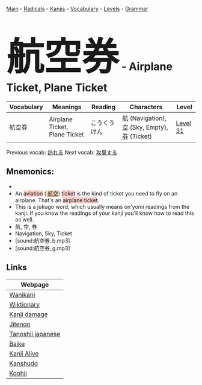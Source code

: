 <style> bigfont {font-size: 100px}</style>
[Main](../README.md) -
[Radicals](../radicals.md) -
[Kanjis](../kanjis.md) -
[Vocabulary](../vocabulary.md) -
[Levels](../levels.md) -
[Grammar](../grammar.md)
# <bigfont> 航空券</bigfont> - Airplane Ticket, Plane Ticket 

| Vocabulary | Meanings | Reading | Characters | Level |
| --- | --- | --- | --- | --- |
| 航空券 | Airplane Ticket, Plane Ticket | こうくうけん |  [航](../kanjis/航.md) (Navigation), [空](../kanjis/空.md) (Sky, Empty), [券](../kanjis/券.md) (Ticket) | [Level 31](../levels/wk_level31.md) |

Previous vocab: [訪れる](訪れる.md) Next vocab: [攻撃する](攻撃する.md) 

## Mnemonics:

* 
* An <span style="background-color:#ffcccb"> aviation</span> (<span style="background-color:#fed8b1"> [航空](https://jisho.org/search/航空)</span>) <span style="background-color:#ffcccb"> ticket</span> is the kind of ticket you need to fly on an airplane. That's an <span style="background-color:#ffcccb"> airplane ticket</span>.
* This is a jukugo word, which usually means on'yomi readings from the kanji. If you know the readings of your kanji you'll know how to read this as well.
* 航, 空, 券
* Navigation, Sky, Ticket
* [sound:航空券_b.mp3]
* [sound:航空券_g.mp3]


## Links 

| Webpage |
| --- |
| [Wanikani          ](https://www.wanikani.com/kanji/航空券) |
| [Wiktionary        ](https://en.wiktionary.org/wiki/航空券) |
| [Kanji damage      ](http://www.kanjidamage.com/kanji/search?utf8=✓&q=航空券) |
| [Jitenon           ](https://jitenon.com/kanji/航空券) |
| [Tanoshii japanese ](https://www.tanoshiijapanese.com/dictionary/kanji.cfm?k=航空券) |
| [Baike             ](https://baike.baidu.com/item/航空券) |
| [Kanji Alive       ](https://app.kanjialive.com/航空券) |
| [Kanshudo          ](https://www.kanshudo.com/searchmn?q=航空券) |
| [Koohii            ](https://kanji.koohii.com/study/kanji/航空券) |
